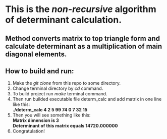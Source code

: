# This is the *non-recursive* algorithm of determinant calculation.
## Method converts matrix to top triangle form and calculate determinant as a multiplication of main diagonal elements.

## How to build and run:
1. Make the *git clone* from this repo to some directory.
1. Change terminal directory by *cd* command.
1. To build project run *make* terminal command.
1. Then run builded executable file determ_calc and add matrix in one line like this:<br>
    **./determ_calc 4 2 5 99 74 0 7 32 15**
1. Then you will see something like this:  <br>
    **Matrix dimension is 3** <br>
    **Determinant of this matrix equals 14720.000000** 
1. Congratulation!